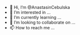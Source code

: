 - 👋 Hi, I’m @AnastasinCebulska
- 👀 I’m interested in ...
- 🌱 I’m currently learning ...
- 💞️ I’m looking to collaborate on ...
- 📫 How to reach me ...

<!---
AnastasinCebulska/AnastasinCebulska is a ✨ special ✨ repository because its `README.md` (this file) appears on your GitHub profile.
You can click the Preview link to take a look at your changes.
--->
